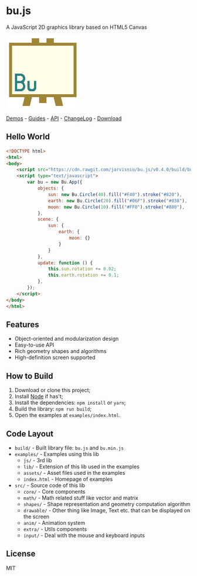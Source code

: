 bu.js
=====

A JavaScript 2D graphics library based on HTML5 Canvas

[![](logo.png)](http://jarvisniu.com/bu.js/examples/)

[Demos](http://jarvisniu.com/bu.js/examples/) -
[Guides](https://github.com/jarvisniu/bu.js/wiki/Guides) -
[API](https://github.com/jarvisniu/bu.js/wiki/API) -
[ChangeLog](CHANGELOG.md) -
[Download](https://cdn.rawgit.com/jarvisniu/bu.js/v0.4.0/build/bu.min.js)


## Hello World

``` html
<!DOCTYPE html>
<html>
<body>
    <script src="https://cdn.rawgit.com/jarvisniu/bu.js/v0.4.0/build/bu.min.js"></script>
    <script type="text/javascript">
        var bu = new Bu.App({
            objects: {
                sun: new Bu.Circle(40).fill("#F40").stroke("#820"),
                earth: new Bu.Circle(20).fill("#06F").stroke("#038"),
                moon: new Bu.Circle(10).fill("#FF0").stroke("#880"),
            },
            scene: {
                sun: {
                    earth: {
                        moon: {}
                    }
                }
            },
            update: function () {
                this.sun.rotation += 0.02;
                this.earth.rotation += 0.1;
            },
        });
    </script>
</body>
</html>
```


## Features

- Object-oriented and modularization design
- Easy-to-use API
- Rich geometry shapes and algorithms
- High-definition screen supported


## How to Build

1. Download or clone this project;
2. Install [Node](https://nodejs.org/) if has't;
3. Install the dependencies: `npm install` or `yarn`;
4. Build the library: `npm run build`;
5. Open the examples at `examples/index.html`.

## Code Layout

- `build/` - Built library file: `bu.js` and `bu.min.js`
- `examples/` - Examples using this lib
    - `js/` - 3rd lib
    - `lib/` - Extension of this lib used in the examples
    - `assets/` - Asset files used in the examples
    - `index.html` - Homepage of examples
- `src/` - Source code of this lib
    - `core/` - Core components
    - `math/` - Math related stuff like vector and matrix
    - `shapes/` - Shape representation and geometry computation algorithm
    - `drawable/` - Other thing like Image, Text etc. that can be displayed on the screen
    - `anim/` - Animation system
    - `extra/` - Utils components
    - `input/` - Deal with the mouse and keyboard inputs


## License

MIT
